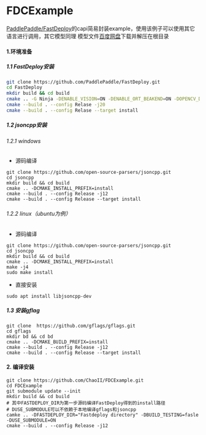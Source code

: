 # FDCExample
[PaddlePaddle/FastDeploy](https://github.com/PaddlePaddle/FastDeploy)的capi简易封装example，使用该例子可以使用其它语言进行调用，其它模型同理
模型文件[百度网盘](https://pan.baidu.com/s/1LPziznc-VFPmjmaxYpkiIw?pwd=f0kf)下载并解压在根目录

#### 1.环境准备
##### 1.1 FastDeploy安装
```bash
git clone https://github.com/PaddlePaddle/FastDeploy.git
cd FastDeploy
mkdir build && cd build
cmake .. -G Ninja -DENABLE_VISION=ON -DENABLE_ORT_BEAKEND=ON -DOPENCV_DIRECTORY="your opencv directory" -DCMAKE_BUILD_TYPE=Release -DCMAKE_INSTALL_PREFIX=install
cmake --build . --config Relase -j20
cmake --build . --config Relase --target install
```
##### 1.2 jsoncpp安装
###### 1.2.1 windows
- 源码编译
```shell
git clone https://github.com/open-source-parsers/jsoncpp.git
cd jsoncpp
mkdir build && cd build
cmake .. -DCMAKE_INSTALL_PREFIX=install
cmake --build . --config Release -j12
cmake --build . --config Release --target install
```
###### 1.2.2 linux（ubuntu为例）
- 源码编译
```shell
git clone https://github.com/open-source-parsers/jsoncpp.git
cd jsoncpp
mkdir build && cd build
cmake .. -DCMAKE_INSTALL_PREFIX=install
make -j4
sudo make install
```
- 直接安装
```shell
sudo apt install libjsoncpp-dev
```
##### 1.3 安装gflag
```shell
git clone  https://github.com/gflags/gflags.git
cd gflags
mkdir bd && cd bd
cmake .. -DCMAKE_BUILD_PREFIX=install
cmake --build . --config Release -j12
cmake --build . --config Release --target install
```
#### 2. 编译安装
```shell
git clone https://github.com/ChaoII/FDCExample.git
cd FDCExample
git submodule update --init
mkdir build && cd build
# 其中FASTDEPLOY_DIR为第一步源码编译FastDeploy得到的install路径
# DUSE_SUBMODULE可以不依赖于本地编译gflags和jsoncpp
camke .. -DFASTDEPLOY_DIR="Fastdeploy directory" -DBUILD_TESTING=fasle -DUSE_SUBMODULE=ON
cmake --build . --config Release -j12
```

